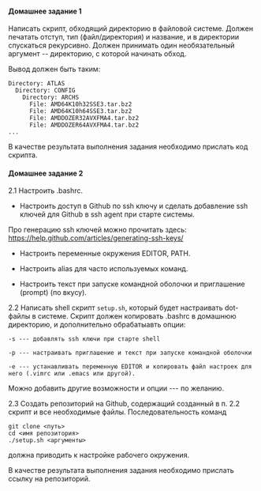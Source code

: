 #### Домашнее задание 1

 Написать скрипт, обходящий директорию в файловой системе. Должен печатать отступ, тип (файл/директория)  и название, и в директории спускаться рекурсивно.
Должен принимать один необязательный аргумент -- директорию, с которой начинать обход.

Вывод должен быть таким:

```
Directory: ATLAS
  Directory: CONFIG
    Directory: ARCHS
      File: AMD64K10h32SSE3.tar.bz2
      File: AMD64K10h64SSE3.tar.bz2
      File: AMDDOZER32AVXFMA4.tar.bz2
      File: AMDDOZER64AVXFMA4.tar.bz2
...
```

<!--
```
indent()
{
    j=0;
    while [ "$j" -lt "$1" ]; do
        echo "    \c"
        j=`expr $j + 1`
    done
}

traverse()
{
    cd "$1"

    ls | while read i; do
        indent $2
        if [ -d "$i" ]; then
            echo "Directory $i"
            (traverse "$i" `expr $2 + 1`)
        else
            echo "File $i"
        fi
    done
}

if [ -z $1 ]; then
    traverse . 0
else
    traverse $1 0
fi
```
-->

В качестве результата выполнения задания необходимо прислать код скрипта.

#### Домашнее задание 2

2.1 Настроить .bashrc.

 * Настроить доступ в Github по ssh ключу и сделать добавление ssh ключей для Github в ssh agent при старте системы.

Про генерацию ssh ключей можно прочитать здесь: https://help.github.com/articles/generating-ssh-keys/

 * Настроить переменные окружения EDITOR, PATH.

 * Настроить alias для часто используемых команд.

 * Настроить текст при запуске командной оболочки и приглашение (prompt) (по вкусу).

2.2 Написать shell скрипт `setup.sh`, который будет настраивать dot-файлы в системе.
Скрипт должен копировать .bashrc в домашнюю директорию, и дополнительно обрабатыавть опции:

```
-s --- добавлять ssh ключи при старте shell

-p --- настраивать приглашение и текст при запуске командной оболочки

-e --- устанавливать переменную EDITOR и копировать файл настроек для него (.vimrc или .emacs или другой).
```

Можно добавить другие возможности и опции --- по желанию.

2.3 Создать репозиторий на Github, содержащий созданный в п. 2.2 скрипт и все необходимые файлы.
Последовательность команд

```
git clone <путь>
cd <имя репозитория>
./setup.sh <аргументы>
```

должна приводить к настройке рабочего окружения.

В качестве результата выполнения задания необходимо прислать ссылку на репозиторий.

